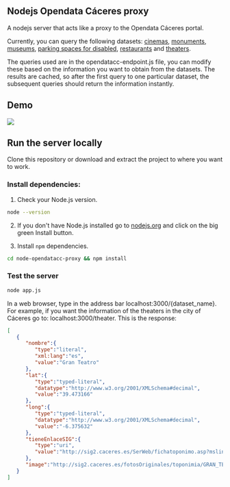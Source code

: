 ## Nodejs Opendata Cáceres proxy

A nodejs server that acts like a proxy to the Opendata Cáceres portal.

Currently, you can query the following datasets: [cinemas](opendata.caceres.es/dataset/cines-caceres), [monuments](http://opendata.caceres.es/dataset/monumentos-caceres), [museums](http://opendata.caceres.es/dataset/museos-caceres), [parking spaces for disabled](http://opendata.caceres.es/dataset/plazas-de-movilidad-reducida-caceres), [restaurants](http://opendata.caceres.es/dataset/restaurantes-caceres) and [theaters](http://opendata.caceres.es/dataset/teatros-caceres). 

The queries used are in the opendatacc-endpoint.js file, you can modify these based on the information you want to obtain from the datasets. The results are cached, so after the first query to one particular dataset, the subsequent queries should return the information instantly.

## Demo

![](https://dl.dropboxusercontent.com/s/cufh1r1n17zsx81/node-api-opendata_demo.gif)


## Run the server locally

Clone this repository or download and extract the project to where you want to work.

### Install dependencies:

1)  Check your Node.js version.

```sh
node --version
```

2)  If you don't have Node.js installed go to [nodejs.org](https://nodejs.org) and click on the big green Install button.

3)  Install `npm` dependencies.

```sh
cd node-opendatacc-proxy && npm install
```

### Test the server

```sh
node app.js
```

In a web browser, type in the address bar localhost:3000/{dataset_name}. For example, if you want the information of the theaters in the city of Cáceres go to: localhost:3000/theater. This is the response:

```json
[
   {
      "nombre":{
         "type":"literal",
         "xml:lang":"es",
         "value":"Gran Teatro"
      },
      "lat":{
         "type":"typed-literal",
         "datatype":"http://www.w3.org/2001/XMLSchema#decimal",
         "value":"39.473166"
      },
      "long":{
         "type":"typed-literal",
         "datatype":"http://www.w3.org/2001/XMLSchema#decimal",
         "value":"-6.375632"
      },
      "tieneEnlaceSIG":{
         "type":"uri",
         "value":"http://sig2.caceres.es/SerWeb/fichatoponimo.asp?mslink=2398"
      },
      "image":"http://sig2.caceres.es/fotosOriginales/toponimia/GRAN_TEATRO_01.jpg"
   }
]
```
